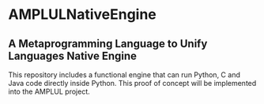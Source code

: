# AMPLULNativeEngine
## A Metaprogramming Language to Unify Languages Native Engine
This repository includes a functional engine that can run Python, C and Java code directly inside Python.
This proof of concept will be implemented into the AMPLUL project.
